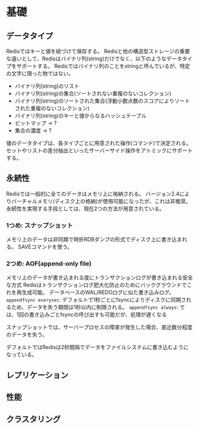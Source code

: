 # 基礎

## データタイプ
Redisではキーと値を紐づけて保存する。
Redisと他の構造型ストレージの重要な違いとして、Redisはバイナリ列(string)だけでなく、以下のようなデータタイプをサポートする。
Redisではバイナリ列のことをstringと呼んでいるが、特定の文字に限った物ではない。

- バイナリ列(string)のリスト
- バイナリ列(string)の集合(ソートされない重複のないコレクション)
- バイナリ列(string)のソートされた集合(浮動小数点数のスコアによりソートされた重複のないコレクション)
- バイナリ列(string)のキーと値からなるハッシュテーブル
- ビットマップ → ?
- 集合の濃度 → ?

値のデータタイプは、各タイプごとに用意された操作(コマンド)で決定される。
セットやリストの差分抽出といったサーバーサイド操作をアトミックにサポートする。

## 永続性

Redisでは一般的に全てのデータはメモリ上に格納される。
バージョン2.4によりバーチャルメモリ(ディスク上の格納)が使用可能になったが、これは非推奨。
永続性を実現する手段としては、現在2つの方法が用意されている。

### 1つめ: スナップショット
メモリ上のデータは非同期で時折RDBダンプの形式でディスク上に書き込まれる。
SAVEコマンドを使う。

### 2つめ: AOF(append-only file)
メモリ上のデータが書き込まれる度にトランザクションログが書き込まれる安全な方式
Redisはトランザクションログ肥大化防止のためにバックグラウンドでこれを再生成可能。
データベースのWAL/REDOログに似た書き込みログ。
`appendfsync everysec`: デフォルトで1秒ごとにfsyncによりディスクに同期されるため、データを失う期間は1秒以内に制限される。
`appendfsync always`: では、1回の書き込みごとfsyncの呼び出すも可能だが、処理が遅くなる


スナップショットでは、サーバープロセスの障害が発生した場合、直近数分程度のデータを失う。

デフォルトではRedisは2秒間隔でデータをファイルシステムに書き込むようになっている。

## レプリケーション
## 性能
## クラスタリング

